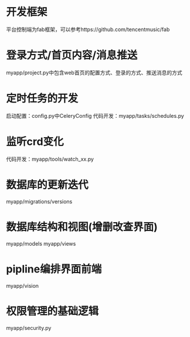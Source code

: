 # 开发框架
平台控制端为fab框架，可以参考https://github.com/tencentmusic/fab

# 登录方式/首页内容/消息推送
myapp/project.py中包含web首页的配置方式、登录的方式、推送消息的方式

# 定时任务的开发
启动配置：config.py中CeleryConfig
代码开发：myapp/tasks/schedules.py 

# 监听crd变化
代码开发：myapp/tools/watch_xx.py

# 数据库的更新迭代
myapp/migrations/versions

# 数据库结构和视图(增删改查界面)
myapp/models
myapp/views

# pipline编排界面前端
myapp/vision

# 权限管理的基础逻辑
myapp/security.py